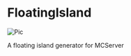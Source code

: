 FloatingIsland
==============
![Pic](http://i.imgur.com/JdBsUxq.png)

A floating island generator for MCServer
